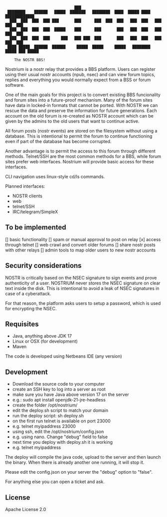 ```
                               ███                                               
 ████████    ██████   █████  ███████   ████████  ████  █████ ████ █████████████  
  ███  ███  ███  ███ ███       ███      ███  ███  ███   ███  ███   ███  ███  ███ 
  ███  ███  ███  ███  █████    ███      ███       ███   ███  ███   ███  ███  ███ 
  ███  ███  ███  ███     ███   ███ ███  ███       ███   ███  ███   ███  ███  ███ 
 ████ █████  ██████  ██████     █████  █████     █████   ████████ █████ ███ █████
	
    The NOSTR BBS!

```

Nostrium is a nostr relay that provides a BBS platform.
Users can register using their usual nostr accounts (npub, nsec)
and can view forum topics, replies and everything you would
normally expect from a BSS or forum software.

One of the main goals for this project is to convert existing
BBS funcionality and forum sites into a future-proof mechanism.
Many of the forum sites have data in locked-in formats that
cannot be ported. With NOSTR we can rescue the data and preserve
the information for future generations. Each account on the old
forum is re-created as NOSTR account which can be given by the
admins to the old users that want to continue active.

All forum posts (nostr events) are stored on the filesystem
without using a database. This is intentional to permit the
forum to continue functioning even if part of the database
has become corrupted.

Another advantage is to permit the access to this forum
through different methods. Telnet/SSH are the most common
methods for a BBS, while forum sites prefer web interfaces.
Nostrium will provide basic access for these interfaces.

CLI navigation uses linux-style cd/ls commands.


Planned interfaces:
+ NOSTR clients
+ web
+ telnet/SSH
+ IRC/telegram/SimpleX


To be implemented
-----------------
[] basic functionality
[] spam or manual approval to post on relay
[x] access through telnet
[] web crawl and convert older forums
[] share nostr posts with other relays
[] admin tools to map older users to new nostr accounts


Security considerations
-----------------------

NOSTR is critically based on the NSEC signature
to sign events and prove authenticity of a user.
NOSTRIUM never stores the NSEC signature on clear
text inside the disk. This is intentional to avoid
a leak of NSEC signatures in case of a cyberattack.

For that reason, the platform asks users to setup
a password, which is used for encrypting the NSEC.



Requisites
----------

+ Java, anything above JDK 17
+ Linux or OSX (for development)
+ Maven

The code is developed using Netbeans IDE (any version)


Development
-----------

+ Download the source code to your computer
+ create an SSH key to log into a server as root
+ make sure you have Java above version 17 on the server
+ e.g.: sudo apt install openjdk-21-jre-headless
+ create the folder /opt/nostrium/
+ edit the deploy.sh script to match your domain
+ run the deploy script: sh deploy.sh
+ on the first run telnet is available on port 23000
+ e.g. telnet myipaddress 23000
+ using ssh, edit the /opt/nostrium/config.json
+ e.g. using nano. Change "debug" field to false
+ next time you deploy with deploy.sh it is working
+ e.g. telnet myipaddress



The deploy will compile the java code, upload to
the server and then launch the binary. When there
is already another one running, it will stop it.

Please edit the config.json on your server the
"debug" option to "false".

For anything else you can open a ticket and ask.


License
-------

Apache License 2.0



